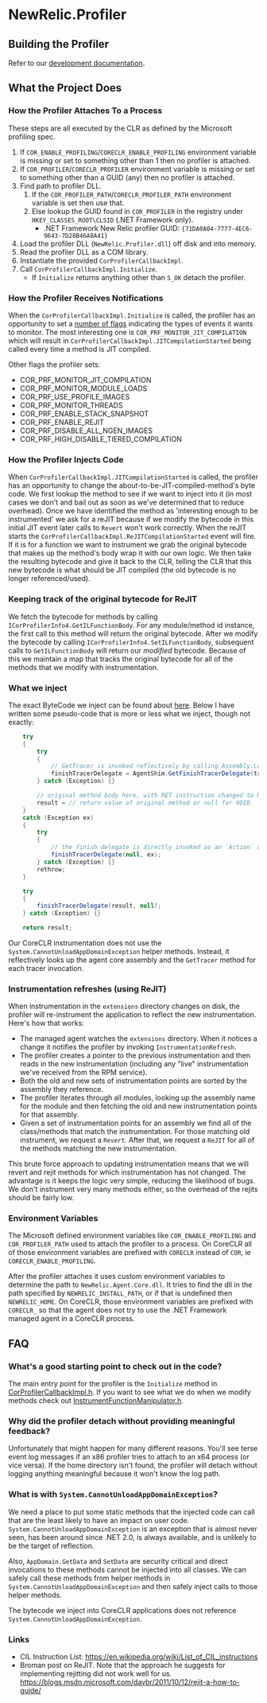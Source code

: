 # NewRelic.Profiler

## Building the Profiler

Refer to our [development documentation](../../../../docs/development.md#profilersln).

## What the Project Does

### How the Profiler Attaches To a Process

These steps are all executed by the CLR as defined by the Microsoft profiling spec.

1. If `COR_ENABLE_PROFILING`/`CORECLR_ENABLE_PROFILING` environment variable is missing or set to something other than 1 then no profiler is attached.
1. If `COR_PROFILER`/`CORECLR_PROFILER` environment variable is missing or set to something other than a GUID (any) then no profiler is attached.
1. Find path to profiler DLL.
    1. If the `COR_PROFILER_PATH`/`CORECLR_PROFILER_PATH` environment variable is set then use that.
    1. Else lookup the GUID found in `COR_PROFILER` in the registry under `HKEY_CLASSES_ROOT\CLSID` (.NET Framework only).
        - .NET Framework New Relic profiler GUID: `{71DA0A04-7777-4EC6-9643-7D28B46A8A41}`
1. Load the profiler DLL (`NewRelic.Profiler.dll`) off disk and into memory.
1. Read the profiler DLL as a COM library.
1. Instantiate the provided `CorProfilerCallbackImpl`.
1. Call `CorProfilerCallbackImpl.Initialize`.
    - If `Initialize` returns anything other than `S_OK` detach the profiler.

### How the Profiler Receives Notifications

When the `CorProfilerCallbackImpl.Initialize` is called, the profiler has an opportunity to set a [number of flags](https://docs.microsoft.com/en-us/dotnet/framework/unmanaged-api/profiling/cor-prf-monitor-enumeration) indicating the types of events it wants to monitor.  The most interesting one is `COR_PRF_MONITOR_JIT_COMPILATION` which will result in `CorProfilerCallbackImpl.JITCompilationStarted` being called every time a method is JIT compiled.

Other flags the profiler sets:
* COR_PRF_MONITOR_JIT_COMPILATION
* COR_PRF_MONITOR_MODULE_LOADS
* COR_PRF_USE_PROFILE_IMAGES
* COR_PRF_MONITOR_THREADS
* COR_PRF_ENABLE_STACK_SNAPSHOT
* COR_PRF_ENABLE_REJIT
* COR_PRF_DISABLE_ALL_NGEN_IMAGES
* COR_PRF_HIGH_DISABLE_TIERED_COMPILATION

### How the Profiler Injects Code

When `CorProfilerCallbackImpl.JITCompilationStarted` is called, the profiler has an opportunity to change the about-to-be-JIT-compiled-method's byte code.  We first lookup the method to see if we want to inject into it (in most cases we don't and bail out as soon as we've determined that to reduce overhead).  Once we have identified the method as 'interesting enough to be instrumented' we ask for a reJIT because if we modify the bytecode in this initial JIT event later calls to `Revert` won't work correctly.  When the reJIT starts the `CorProfilerCallbackImpl.ReJITCompilationStarted` event will fire.  If it is for a function we want to instrument we grab the original bytecode that makes up the method's body wrap it with our own logic.  We then take the resulting bytecode and give it back to the CLR, telling the CLR that this new bytecode is
what should be JIT compiled (the old bytecode is no longer referenced/used).

### Keeping track of the original bytecode for ReJIT

We fetch the bytecode for methods by calling `ICorProfilerInfo4.GetILFunctionBody`.  For any module/method id instance, the first call to this method will return the original bytecode.  After we modify the bytecode by calling `ICorProfilerInfo4.SetILFunctionBody`, subsequent calls to `GetILFunctionBody` will return our _modified_ bytecode.  Because of this we maintain a map that tracks the original bytecode for all of the methods that we modify with instrumentation.

### What we inject

The exact ByteCode we inject can be found about [here](MethodRewriter/FunctionManipulator.h).  Below I have written some pseudo-code that is more or less what we inject, though not exactly:
```cs
	try
	{
		try
		{
			// GetTracer is invoked reflectively by calling Assembly.LoadFrom(path), Type.GetMethod(..)
			finishTracerDelegate = AgentShim.GetFinishTracerDelegate(tracerFactoryName, tracerFactoryArgs, metricName, assemblyName, type, typeName, functionName, argumentSignatureString, this, /*<object[] of instrumented method's parameters>*/);
		} catch (Exception) {}

		// original method body here, with RET instruction changed to NOP
		result = // return value of original method or null for VOID
	}
	catch (Exception ex)
	{
		try
		{
			// the finish delegate is directly invoked as an `Action` delegate if the CLR > 2
			finishTracerDelegate(null, ex);
		} catch (Exception) {}
		rethrow;
	}

	try
	{
		finishTracerDelegate(result, null);
	} catch (Exception) {}

	return result;
```

Our CoreCLR instrumentation does not use the `System.CannotUnloadAppDomainException` helper methods.  Instead, it reflectively looks up
the agent core assembly and the `GetTracer` method for each tracer invocation.

### Instrumentation refreshes (using ReJIT)

When instrumentation in the `extensions` directory changes on disk, the profiler will re-instrument the application to reflect the new instrumentation.  Here's how that works:

 * The managed agent watches the `extensions` directory.  When it notices a change it notifies the profiler by invoking `InstrumentationRefresh`.
 * The profiler creates a pointer to the previous instrumentation and then reads in the new instrumentation (including any "live" instrumentation we've received from the RPM service).
 * Both the old and new sets of instrumentation points are sorted by the assembly they reference.
 * The profiler iterates through all modules, looking up the assembly name for the module and then fetching the old and new instrumentation points for that assembly.
 * Given a set of instrumentation points for an assembly we find all of the class/methods that match the instrumentation.  For those matching old instrument, we request a `Revert`.  After that, we request a `ReJIT` for all of the methods matching the new instrumentation.

 This brute force approach to updating instrumentation means that we will revert and rejit methods for which instrumentation has not changed.  The advantage is it keeps the logic very simple, reducing the likelihood of bugs.  We don't instrument very many methods either, so the overhead of the rejits should be fairly low.

### Environment Variables

The Microsoft defined environment variables like `COR_ENABLE_PROFILING` and `COR_PROFILER_PATH` used to attach the profiler to a process.  On CoreCLR all of those environment variables are prefixed with `CORECLR` instead of `COR`, ie `CORECLR_ENABLE_PROFILING`.

After the profiler attaches it uses custom environment variables to determine the path to `NewRelic.Agent.Core.dll`.  It tries to find the dll in the path specified by `NEWRELIC_INSTALL_PATH`, or if that is undefined then `NEWRELIC_HOME`.  On CoreCLR, those environment variables are prefixed with `CORECLR_` so that the agent does not try to use the .NET Framework managed agent in a CoreCLR process.

## FAQ

### What's a good starting point to check out in the code?

The main entry point for the profiler is the `Initialize` method in [CorProfilerCallbackImpl.h](Profiler/CorProfilerCallbackImpl.h).  If you want to see what we do when we modify methods check out [InstrumentFunctionManipulator.h](MethodRewriter/InstrumentFunctionManipulator.h).

### Why did the profiler detach without providing meaningful feedback?

Unfortunately that might happen for many different reasons.  You'll see terse event log messages if an x86 profiler tries to attach to an x64 process (or vice versa).  If the home directory isn't found, the profiler will detach without logging anything meaningful because it won't know the log path.

### What is with `System.CannotUnloadAppDomainException`?

We need a place to put some static methods that the injected code can call that are the least likely to have an impact on user code.  `System.CannotUnloadAppDomainException` is an exception that is almost never seen, has been around since .NET 2.0, is always available, and is unlikely to be the target of reflection.

Also, `AppDomain.GetData` and `SetData` are security critical and direct invocations to these methods cannot be injected into all classes.  We can safely call these methods from helper methods in `System.CannotUnloadAppDomainException` and then safely inject calls to those helper methods.

The bytecode we inject into CoreCLR applications does not reference `System.CannotUnloadAppDomainException`.

### Links

* CIL Instruction List: https://en.wikipedia.org/wiki/List_of_CIL_instructions
* Broman post on ReJIT.  Note that the approach he suggests for implementing rejitting did not work well for us.  https://blogs.msdn.microsoft.com/davbr/2011/10/12/rejit-a-how-to-guide/
